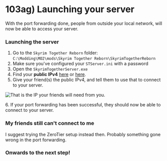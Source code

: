 # 103ag) Launching your server

With the port forwarding done, people from outside your local network, will now be able to access your server.



### Launching the server

1. Go to the `Skyrim Together Reborn` folder:\
   `C:\Modding\MO2\mods\Skyrim Together Reborn\SkyrimTogetherReborn`
2. Make sure you've configured your `STServer.ini` with a password
3. Open the `SkyrimTogetherServer.exe`
4. Find your **public IPv4** [here](https://icanhazip.com/) or [here](https://www.whatismyip.net/).
5. Give your friend(s) the public IPv4, and tell them to use that to connect to your server.

![That is the IP your friends will need from you.](https://shx.is/5BDwfV5b9.png)

6\. If your port forwarding has been successful, they should now be able to connect to your server.



### My friends still can't connect to me

I suggest trying the ZeroTier setup instead then. Probably something gone wrong in the port forwarding.



### Onwards to the next step!
